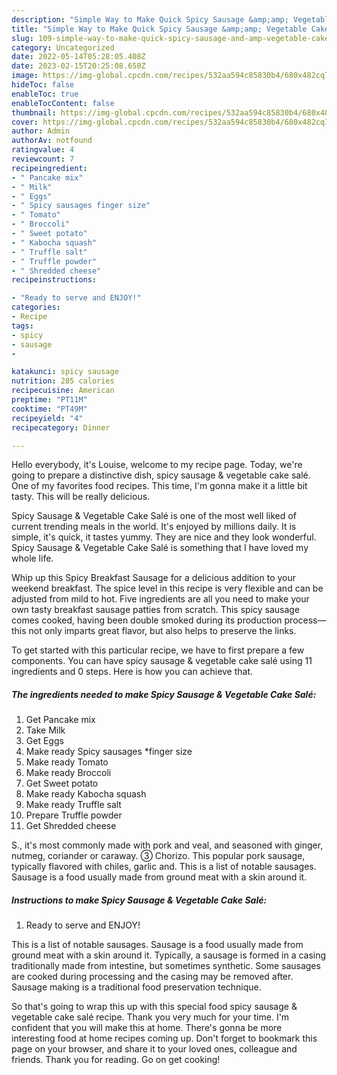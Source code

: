 ```yaml
---
description: "Simple Way to Make Quick Spicy Sausage &amp;amp; Vegetable Cake Salé"
title: "Simple Way to Make Quick Spicy Sausage &amp;amp; Vegetable Cake Salé"
slug: 109-simple-way-to-make-quick-spicy-sausage-and-amp-vegetable-cake-sale
category: Uncategorized
date: 2022-05-14T05:28:05.408Z
date: 2023-02-15T20:25:08.650Z
image: https://img-global.cpcdn.com/recipes/532aa594c85830b4/680x482cq70/spicy-sausage-vegetable-cake-sale-recipe-main-photo.jpg
hideToc: false
enableToc: true
enableTocContent: false
thumbnail: https://img-global.cpcdn.com/recipes/532aa594c85830b4/680x482cq70/spicy-sausage-vegetable-cake-sale-recipe-main-photo.jpg
cover: https://img-global.cpcdn.com/recipes/532aa594c85830b4/680x482cq70/spicy-sausage-vegetable-cake-sale-recipe-main-photo.jpg
author: Admin
authorAv: notfound
ratingvalue: 4
reviewcount: 7
recipeingredient:
- " Pancake mix"
- " Milk"
- " Eggs"
- " Spicy sausages finger size"
- " Tomato"
- " Broccoli"
- " Sweet potato"
- " Kabocha squash"
- " Truffle salt"
- " Truffle powder"
- " Shredded cheese"
recipeinstructions:

- "Ready to serve and ENJOY!"
categories:
- Recipe
tags:
- spicy
- sausage
- 

katakunci: spicy sausage  
nutrition: 285 calories
recipecuisine: American
preptime: "PT11M"
cooktime: "PT49M"
recipeyield: "4"
recipecategory: Dinner

---
```



Hello everybody, it's Louise, welcome to my recipe page. Today, we're going to prepare a distinctive dish, spicy sausage &amp; vegetable cake salé. One of my favorites food recipes. This time, I'm gonna make it a little bit tasty. This will be really delicious.

Spicy Sausage &amp; Vegetable Cake Salé is one of the most well liked of current trending meals in the world. It's enjoyed by millions daily. It is simple, it's quick, it tastes yummy. They are nice and they look wonderful. Spicy Sausage &amp; Vegetable Cake Salé is something that I have loved my whole life.

Whip up this Spicy Breakfast Sausage for a delicious addition to your weekend breakfast. The spice level in this recipe is very flexible and can be adjusted from mild to hot. Five ingredients are all you need to make your own tasty breakfast sausage patties from scratch. This spicy sausage comes cooked, having been double smoked during its production process—this not only imparts great flavor, but also helps to preserve the links.


To get started with this particular recipe, we have to first prepare a few components. You can have spicy sausage &amp; vegetable cake salé using 11 ingredients and 0 steps. Here is how you can achieve that.

<!--inarticleads1-->

##### The ingredients needed to make Spicy Sausage &amp; Vegetable Cake Salé:

1. Get  Pancake mix
1. Take  Milk
1. Get  Eggs
1. Make ready  Spicy sausages *finger size
1. Make ready  Tomato
1. Make ready  Broccoli
1. Get  Sweet potato
1. Make ready  Kabocha squash
1. Make ready  Truffle salt
1. Prepare  Truffle powder
1. Get  Shredded cheese


S., it&#39;s most commonly made with pork and veal, and seasoned with ginger, nutmeg, coriander or caraway. ③ Chorizo. This popular pork sausage, typically flavored with chiles, garlic and. This is a list of notable sausages. Sausage is a food usually made from ground meat with a skin around it. 

<!--inarticleads2-->

##### Instructions to make Spicy Sausage &amp; Vegetable Cake Salé:


1. Ready to serve and ENJOY!

This is a list of notable sausages. Sausage is a food usually made from ground meat with a skin around it. Typically, a sausage is formed in a casing traditionally made from intestine, but sometimes synthetic. Some sausages are cooked during processing and the casing may be removed after. Sausage making is a traditional food preservation technique. 

So that's going to wrap this up with this special food spicy sausage &amp; vegetable cake salé recipe. Thank you very much for your time. I'm confident that you will make this at home. There's gonna be more interesting food at home recipes coming up. Don't forget to bookmark this page on your browser, and share it to your loved ones, colleague and friends. Thank you for reading. Go on get cooking!
